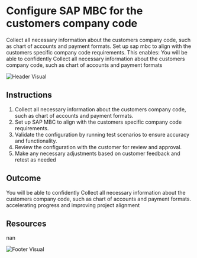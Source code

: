 # Configure SAP MBC for the customers company code

Collect all necessary information about the customers company code, such as chart of accounts and payment formats. Set up sap mbc to align with the customers specific company code requirements. This enables: You will be able to confidently Collect all necessary information about the customers company code, such as chart of accounts and payment formats

![Header Visual](https://raw.githubusercontent.com/BriskenFinancials/use-case-template/main/cards/assets/UC10000426-O-03-top.png)

## Instructions

1. Collect all necessary information about the customers company code, such as chart of accounts and payment formats.
2. Set up SAP MBC to align with the customers specific company code requirements.
3. Validate the configuration by running test scenarios to ensure accuracy and functionality.
4. Review the configuration with the customer for review and approval.
5. Make any necessary adjustments based on customer feedback and retest as needed

## Outcome

You will be able to confidently Collect all necessary information about the customers company code, such as chart of accounts and payment formats. accelerating progress and improving project alignment

## Resources

nan

![Footer Visual](https://raw.githubusercontent.com/BriskenFinancials/use-case-template/main/cards/assets/UC10000426-O-03-bottom.png)